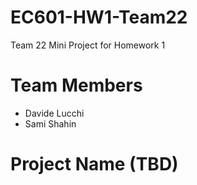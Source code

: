 # EC601-HW1-Team22
Team 22 Mini Project for Homework 1

# Team Members
- Davide Lucchi
- Sami Shahin

# Project Name (TBD)
